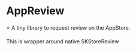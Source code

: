 # AppReview

⭐️ A tiny library to request review on the AppStore.

This is wrapper around native SKStoreReview